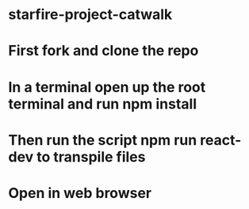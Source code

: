 # starfire-project-catwalk
# First fork and clone the repo
# In a terminal open up the root terminal and run npm install
# Then run the script npm run react-dev to transpile files
# Open in web browser